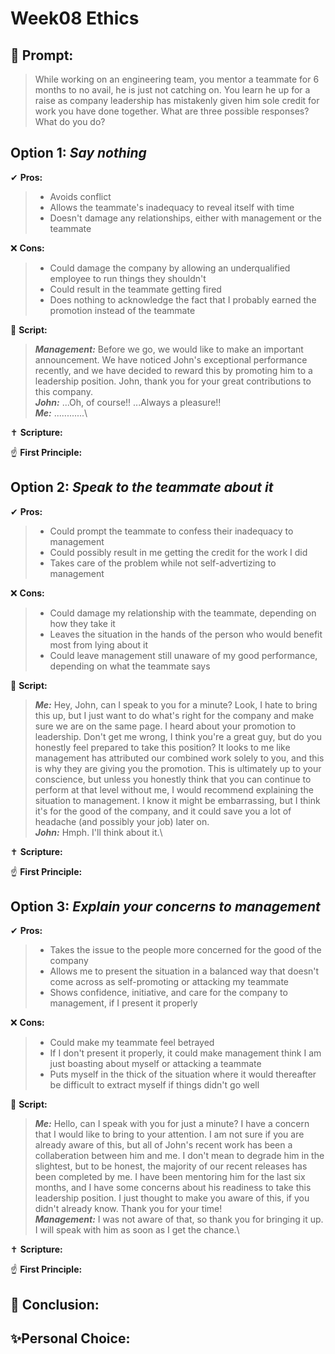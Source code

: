 # Week08 Ethics
## 🤔 Prompt:
> While working on an engineering team, you mentor a teammate for 6 months to no avail, he is just not catching on. You learn he up for a raise as company leadership has mistakenly given him sole credit for work you have done together. What are three possible responses? What do you do?
## Option 1: _Say nothing_

✔ __Pros:__
> * Avoids conflict
> * Allows the teammate's inadequacy to reveal itself with time
> * Doesn't damage any relationships, either with management or the teammate

❌ __Cons:__
> * Could damage the company by allowing an underqualified employee to run things they shouldn't
> * Could result in the teammate getting fired
> * Does nothing to acknowledge the fact that I probably earned the promotion instead of the teammate

📜 __Script:__
> ___Management:___ Before we go, we would like to make an important announcement. We have noticed John's exceptional performance recently, and we have decided to reward this by promoting him to a leadership position. John, thank you for your great contributions to this company.\
> ___John:___ ...Oh, of course!! ...Always a pleasure!!\
> ___Me:___ ............\

✝ __Scripture:__
> 

☝ __First Principle:__
> 

## Option 2: _Speak to the teammate about it_

✔ __Pros:__
> * Could prompt the teammate to confess their inadequacy to management
> * Could possibly result in me getting the credit for the work I did
> * Takes care of the problem while not self-advertizing to management

❌ __Cons:__
> * Could damage my relationship with the teammate, depending on how they take it
> * Leaves the situation in the hands of the person who would benefit most from lying about it
> * Could leave management still unaware of my good performance, depending on what the teammate says

📜 __Script:__
> ___Me:___ Hey, John, can I speak to you for a minute? Look, I hate to bring this up, but I just want to do what's right for the company and make sure we are on the same page. I heard about your promotion to leadership. Don't get me wrong, I think you're a great guy, but do you honestly feel prepared to take this position? It looks to me like management has attributed our combined work solely to you, and this is why they are giving you the promotion. This is ultimately up to your conscience, but unless you honestly think that you can continue to perform at that level without me, I would recommend explaining the situation to management. I know it might be embarrassing, but I think it's for the good of the company, and it could save you a lot of headache (and possibly your job) later on.\
> ___John:___ Hmph. I'll think about it.\

✝ __Scripture:__
> 

☝ __First Principle:__
> 

## Option 3: _Explain your concerns to management_

✔ __Pros:__
> * Takes the issue to the people more concerned for the good of the company
> * Allows me to present the situation in a balanced way that doesn't come across as self-promoting or attacking my teammate
> * Shows confidence, initiative, and care for the company to management, if I present it properly

❌ __Cons:__
> * Could make my teammate feel betrayed
> * If I don't present it properly, it could make management think I am just boasting about myself or attacking a teammate
> * Puts myself in the thick of the situation where it would thereafter be difficult to extract myself if things didn't go well

📜 __Script:__
> ___Me:___ Hello, can I speak with you for just a minute? I have a concern that I would like to bring to your attention. I am not sure if you are already aware of this, but all of John's recent work has been a collaberation between him and me. I don't mean to degrade him in the slightest, but to be honest, the majority of our recent releases has been completed by me. I have been mentoring him for the last six months, and I have some concerns about his readiness to take this leadership position. I just thought to make you aware of this, if you didn't already know. Thank you for your time!\
> ___Management:___ I was not aware of that, so thank you for bringing it up. I will speak with him as soon as I get the chance.\

✝ __Scripture:__
> 

☝ __First Principle:__
> 

## 🏁 Conclusion:
> 

## ✨Personal Choice:
> 